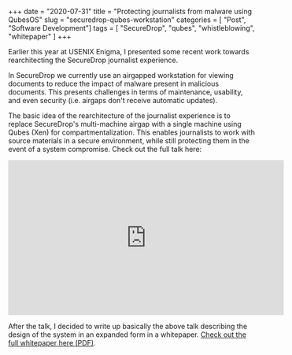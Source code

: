 +++
date = "2020-07-31"
title = "Protecting journalists from malware using QubesOS"
slug = "securedrop-qubes-workstation"
categories = [ "Post", "Software Development"]
tags = [ "SecureDrop", "qubes", "whistleblowing", "whitepaper" ]
+++

Earlier this year at USENIX Enigma, I presented some recent work towards rearchitecting the SecureDrop journalist experience.

In SecureDrop we currently use an airgapped workstation for viewing documents to reduce the impact of malware present in malicious documents. This presents challenges in terms of maintenance, usability, and even security (i.e. airgaps don't receive automatic updates).

The basic idea of the rearchitecture of the journalist experience is to replace SecureDrop's multi-machine airgap with a single machine using Qubes (Xen) for compartmentalization. This enables journalists to work with source materials in a secure environment, while still protecting them in the event of a system compromise. Check out the full talk here:

<iframe width="560" height="315" src="https://www.youtube.com/embed/Z7BkdhO8P2I" frameborder="0" allow="accelerometer; autoplay; encrypted-media; gyroscope; picture-in-picture" allowfullscreen></iframe>

After the talk, I decided to write up basically the above talk describing the design of the system in an expanded form in a whitepaper. [Check out the full whitepaper here (PDF)](https://securedrop.org/documents/13/SD_Qubes_Workstation_Whitepaper.pdf).
